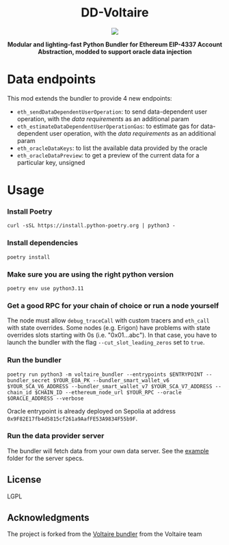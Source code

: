 <div align="center">
  <h1 align="center">DD-Voltaire</h1>
</div>

<!-- PROJECT LOGO -->

<div align="center">
  <img src="https://github.com/candidelabs/voltaire/assets/7014833/603d130d-62ce-458e-b2f6-31597b5279ab">
  <p>
    <b>
      Modular and lighting-fast Python Bundler for Ethereum EIP-4337 Account Abstraction, modded to support oracle data injection
    </b>
   </p>
</div>

# Data endpoints
This mod extends the bundler to provide 4 new endpoints:
- `eth_sendDataDependentUserOperation`: to send data-dependent user operation, with the *data requirements* as an additional param
- `eth_estimateDataDependentUserOperationGas`: to estimate gas for data-dependent user operation, with the *data requirements* as an additional param
- `eth_oracleDataKeys`: to list the available data provided by the oracle
- `eth_oracleDataPreview`: to get a preview of the current data for a particular key, unsigned

# Usage

### Install Poetry
```
curl -sSL https://install.python-poetry.org | python3 -
```
### Install dependencies
```
poetry install
```

### Make sure you are using the right python version

```
poetry env use python3.11
```

### Get a good RPC for your chain of choice or run a node yourself
The node must allow `debug_traceCall` with custom tracers and `eth_call` with state overrides.
Some nodes (e.g. Erigon) have problems with state overrides slots starting with 0s (i.e. "0x01...abc"). In that case, you have to launch the bundler with the flag `--cut_slot_leading_zeros` set to `true`.


### Run the bundler
```
poetry run python3 -m voltaire_bundler --entrypoints $ENTRYPOINT --bundler_secret $YOUR_EOA_PK --bundler_smart_wallet_v6 $YOUR_SCA_V6_ADDRESS --bundler_smart_wallet_v7 $YOUR_SCA_V7_ADDRESS --chain_id $CHAIN_ID --ethereum_node_url $YOUR_RPC --oracle $ORACLE_ADDRESS --verbose
```
Oracle entrypoint is already deployed on Sepolia at address `0x9F82E17fb4d5815cf261a9AafFE53A9834F55b9F`.

### Run the data provider server

The bundler will fetch data from your own data server. See the [example](https://github.com/Morpher-io/dd-voltaire/tree/master/data-provider-example) folder for the server specs.

<!-- LICENSE -->
## License
LGPL

<!-- ACKNOWLEDGMENTS -->
## Acknowledgments

The project is forked from the [Voltaire bundler](https://github.com/candidelabs/voltaire) from the Voltaire team
